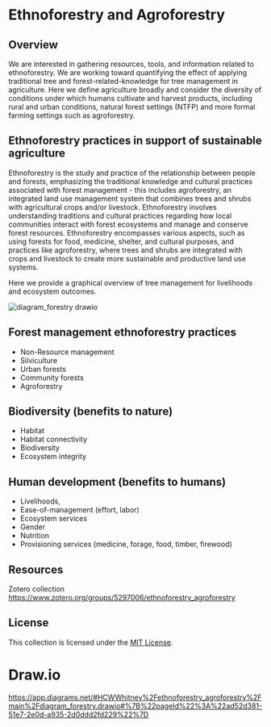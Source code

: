 # Ethnoforestry and Agroforestry

## Overview

We are interested in gathering resources, tools, and information related to ethnoforestry. We are working toward quantifying the effect of applying traditional tree and forest-related-knowledge for tree management in agriculture. Here we define agriculture broadly and consider the diversity of conditions under which humans cultivate and harvest products, including rural and urban conditions, natural forest settings (NTFP) and more formal farming settings such as agroforestry.

## Ethnoforestry practices in support of sustainable agriculture

Ethnoforestry is the study and practice of the relationship between people and forests, emphasizing the traditional knowledge and cultural practices associated with forest management  - this includes agroforestry, an integrated land use management system that combines trees and shrubs with agricultural crops and/or livestock. Ethnoforestry involves understanding traditions and cultural practices regarding how local communities interact with forest ecosystems and manage and conserve forest resources. Ethnoforestry encompasses various aspects, such as using forests for food, medicine, shelter, and cultural purposes, and practices like agroforestry, where trees and shrubs are integrated with crops and livestock to create more sustainable and productive land use systems.

Here we provide a graphical overview of tree management for livelihoods and ecosystem outcomes.

![diagram_forestry drawio](https://github.com/CWWhitney/ethnoforestry_agroforestry/assets/19190662/29b657b0-4d75-4560-a069-cb00f34423d2)

## Forest management ethnoforestry practices 

- Non-Resource management
- Silviculture
- Urban forests
- Community forests
- Agroforestry

## Biodiversity (benefits to nature)

- Habitat
- Habitat connectivity
- Biodiversity
- Ecosystem integrity

## Human development (benefits to humans)

- Livelihoods,
- Ease-of-management (effort, labor)
- Ecosystem services
- Gender
- Nutrition
- Provisioning services (medicine, forage, food, timber, firewood)

## Resources

Zotero collection https://www.zotero.org/groups/5297006/ethnoforestry_agroforestry

## License

This collection is licensed under the [MIT License](LICENSE).

# Draw.io 

https://app.diagrams.net/#HCWWhitney%2Fethnoforestry_agroforestry%2Fmain%2Fdiagram_forestry.drawio#%7B%22pageId%22%3A%22ad52d381-51e7-2e0d-a935-2d0ddd2fd229%22%7D
